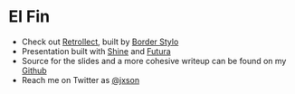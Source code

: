 # El Fin

* Check out [Retrollect](http://retrollectapp.com/), built by [Border Stylo](http://borderstylo.com/)
* Presentation built with [Shine](http://shining.heroku.com/) and [Futura](http://typekit.com/fonts/futura-pt)
* Source for the slides and a more cohesive writeup can be found on my [Github](https://github.com/jxson/looking-back-at-retrollect)
* Reach me on Twitter as [@jxson](http://twitter.com/jxson)
